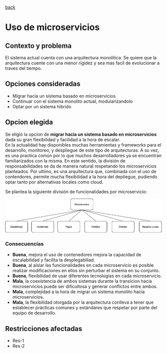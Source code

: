 [back](/docs/decisions/home.md)
# Uso de microservicios 

## Contexto y problema

El sistema actual cuenta con una arquitectura monolitica. Se quiere que la arquitectura cuente con una menor rigidez y sea mas facil de evolucionar a traves del tiempo.

## Opciones consideradas

* Migrar hacia un sistema basado en microservicios
* Continuar con el sistema monolito actual, modularizandolo
* Optar por un sistema hibrido

## Opcion elegida

Se eligió la opcion de **migrar hacia un sistema basado en microservicios** dada su gran flexibilidad y facilidad a la hora de escalar.  
En la actualidad hay disponibles muchas herramientas y frameworks para el desarrollo, monitoreo, y despliegue de este tipo de arquitecturas. A su vez, es una practica común por lo que muchos desarrolladores ya se encuentran familiarizados con la misma. En este sentido, la división de responsabilidades se da de manera natural respetando los microservicios planteados.
Por ultimo, es una arquitectura que, combinada con el uso de contendores, permite mucha flexibilidad a la hora del depliegue, pudiendo optar tanto por alternativas locales como cloud.

Se plantea la siguiente división de funcionalidades por microservicio:

![image](/docs/resources/microservicios.png)

### Consecuencias

- **Buena**, mejora el uso de contenedores mejora la capacidad de escalabilidad y facilita la desplegabiliad.
- **Buena**, al aislar las funcionalidades en cada microservicio es posible realizar modificaciones en ellos sin perturbar el sistema en su conjunto.
- **Buena**, flexibilidad de usar diferentes tecnologías en cada microservicio.
- **Mala**, la coexistencia de ambos sistemas durante la transicion hacia microservicios puede ser dificultosa y generar conflictos entre ambos. 
- **Mala**, complejidad a la hora de migrar un sistema monolito hacia microservicios.
- **Mala**, la flexibilidad otorgada por la arquitectura conlleva a tener que establecer prácticas comunes y estándares que respetar por parte del equipo de desarrollo.

## Restricciones afectadas
- Res-1
- Res-2
